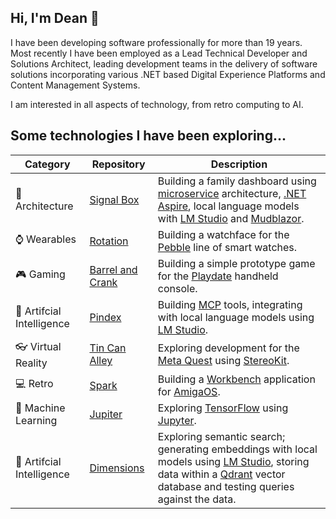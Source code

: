## Hi, I'm Dean 👋

I have been developing software professionally for more than 19 years. Most recently I have been employed as a Lead Technical Developer and Solutions Architect, leading development teams in the delivery of software solutions incorporating various .NET based Digital Experience Platforms and Content Management Systems. 

I am interested in all aspects of technology, from retro computing to AI.

## Some technologies I have been exploring...

| Category | Repository | Description |
|---|---|---|
| :office: Architecture | [Signal Box](https://github.com/deans-code/signal-box) | Building a family dashboard using [microservice](https://en.wikipedia.org/wiki/Microservices) architecture, [.NET Aspire](https://learn.microsoft.com/en-us/dotnet/aspire/get-started/aspire-overview), local language models with [LM Studio](https://lmstudio.ai/) and [Mudblazor](https://www.mudblazor.com/).  |
| :watch: Wearables | [Rotation](https://github.com/deans-code/rotation) | Building a watchface for the [Pebble](https://repebble.com/) line of smart watches. |
| :video_game: Gaming| [Barrel and Crank](https://github.com/deans-code/barrel-and-crank) | Building a simple prototype game for the [Playdate](https://play.date/) handheld console. |
| :crystal_ball: Artifcial Intelligence | [Pindex](https://github.com/deans-code/pindex) | Building [MCP](https://en.wikipedia.org/wiki/Model_Context_Protocol) tools, integrating with local language models using [LM Studio](https://lmstudio.ai/). |
| :eyeglasses: Virtual Reality | [Tin Can Alley](https://github.com/deans-code/tin-can-alley) | Exploring development for the [Meta Quest](https://www.meta.com/gb/quest/) using [StereoKit](https://stereokit.net/). |
| :computer: Retro | [Spark](https://github.com/deans-code/spark) | Building a [Workbench](https://en.wikipedia.org/wiki/Workbench_(AmigaOS)) application for [AmigaOS](https://en.wikipedia.org/wiki/AmigaOS). |
| :telescope: Machine Learning | [Jupiter](https://github.com/deans-code/jupiter) | Exploring [TensorFlow](https://www.tensorflow.org/) using [Jupyter](https://jupyter.org/). |
| :crystal_ball: Artifcial Intelligence | [Dimensions](https://github.com/deans-code/dimensions) | Exploring semantic search; generating embeddings with local models using [LM Studio](https://lmstudio.ai/), storing data within a [Qdrant](https://qdrant.tech/) vector database and testing queries against the data. |
